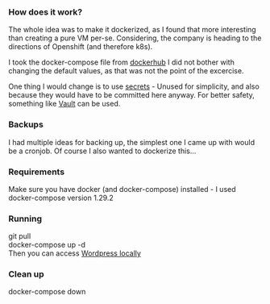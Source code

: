 ### How does it work? ###

The whole idea was to make it dockerized, as I found that more interesting than creating a pure VM per-se. Considering, the company is heading to the directions of Openshift (and therefore k8s).

I took the docker-compose file from [dockerhub](https://hub.docker.com/_/wordpress) I did not bother with changing the default values, as that was not the point of the excercise.

One thing I would change is to use [secrets](https://docs.docker.com/compose/use-secrets/) - Unused for simplicity, and also because they would have to be committed here anyway. For better safety, something like [Vault](https://www.vaultproject.io/) can be used.


### Backups ###
I had multiple ideas for backing up, the simplest one I came up with would be a cronjob. Of course I also wanted to dockerize this...




### Requirements ###
Make sure you have docker (and docker-compose) installed - I used docker-compose version 1.29.2

### Running ###
git pull\
docker-compose up -d\
Then you can access [Wordpress locally](http://localhost:8080/wp-admin/install.php)


### Clean up ###
docker-compose down
